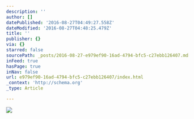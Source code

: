 ```yaml
---
description: ''
author: []
datePublished: '2016-08-27T04:49:27.558Z'
dateModified: '2016-08-27T04:48:25.479Z'
title: ''
publisher: {}
via: {}
starred: false
sourcePath: _posts/2016-08-27-e979ef90-16ad-4794-bfc5-c27ebb126407.md
inFeed: true
hasPage: true
inNav: false
url: e979ef90-16ad-4794-bfc5-c27ebb126407/index.html
_context: 'http://schema.org'
_type: Article

---
```

![](https://the-grid-user-content.s3-us-west-2.amazonaws.com/6dde0002-3cab-4e80-8ba7-5fcc6bfbbc05.jpg)